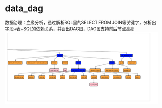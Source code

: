 # data_dag
数据治理：血缘分析，通过解析SQL里的SELECT FROM  JOIN等关键字，分析出字段+表+SQL的依赖关系，并画出DAG图，DAG图支持前后节点高亮
![demo](./demo.png)
